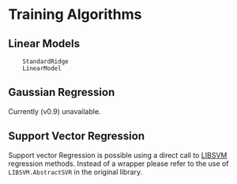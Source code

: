 # Training Algorithms

## Linear Models
```@docs
    StandardRidge
    LinearModel
```

## Gaussian Regression
Currently (v0.9) unavailable.

## Support Vector Regression
Support vector Regression is possible using a direct call to [LIBSVM](https://github.com/JuliaML/LIBSVM.jl) regression methods. Instead of a wrapper please refer to the use of ```LIBSVM.AbstractSVR``` in the original library.
